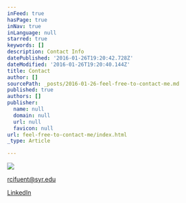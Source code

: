 ```yaml
---
inFeed: true
hasPage: true
inNav: true
inLanguage: null
starred: true
keywords: []
description: Contact Info
datePublished: '2016-01-26T19:20:42.728Z'
dateModified: '2016-01-26T19:20:40.144Z'
title: Contact
author: []
sourcePath: _posts/2016-01-26-feel-free-to-contact-me.md
published: true
authors: []
publisher:
  name: null
  domain: null
  url: null
  favicon: null
url: feel-free-to-contact-me/index.html
_type: Article

---
```

![](https://s3-us-west-2.amazonaws.com/the-grid-img/p/d6b10914d39d4b646472c633edfce46c95b99123.gif)

rcifuent@syr.edu

[LinkedIn][0]

[0]: https://www.linkedin.com/in/rafacifuentes
